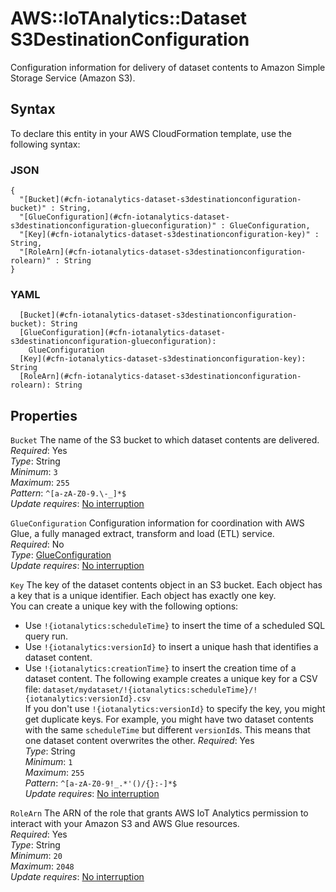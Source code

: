# AWS::IoTAnalytics::Dataset S3DestinationConfiguration<a name="aws-properties-iotanalytics-dataset-s3destinationconfiguration"></a>

Configuration information for delivery of dataset contents to Amazon Simple Storage Service \(Amazon S3\)\.

## Syntax<a name="aws-properties-iotanalytics-dataset-s3destinationconfiguration-syntax"></a>

To declare this entity in your AWS CloudFormation template, use the following syntax:

### JSON<a name="aws-properties-iotanalytics-dataset-s3destinationconfiguration-syntax.json"></a>

```
{
  "[Bucket](#cfn-iotanalytics-dataset-s3destinationconfiguration-bucket)" : String,
  "[GlueConfiguration](#cfn-iotanalytics-dataset-s3destinationconfiguration-glueconfiguration)" : GlueConfiguration,
  "[Key](#cfn-iotanalytics-dataset-s3destinationconfiguration-key)" : String,
  "[RoleArn](#cfn-iotanalytics-dataset-s3destinationconfiguration-rolearn)" : String
}
```

### YAML<a name="aws-properties-iotanalytics-dataset-s3destinationconfiguration-syntax.yaml"></a>

```
  [Bucket](#cfn-iotanalytics-dataset-s3destinationconfiguration-bucket): String
  [GlueConfiguration](#cfn-iotanalytics-dataset-s3destinationconfiguration-glueconfiguration): 
    GlueConfiguration
  [Key](#cfn-iotanalytics-dataset-s3destinationconfiguration-key): String
  [RoleArn](#cfn-iotanalytics-dataset-s3destinationconfiguration-rolearn): String
```

## Properties<a name="aws-properties-iotanalytics-dataset-s3destinationconfiguration-properties"></a>

`Bucket`  <a name="cfn-iotanalytics-dataset-s3destinationconfiguration-bucket"></a>
The name of the S3 bucket to which dataset contents are delivered\.  
*Required*: Yes  
*Type*: String  
*Minimum*: `3`  
*Maximum*: `255`  
*Pattern*: `^[a-zA-Z0-9.\-_]*$`  
*Update requires*: [No interruption](https://docs.aws.amazon.com/AWSCloudFormation/latest/UserGuide/using-cfn-updating-stacks-update-behaviors.html#update-no-interrupt)

`GlueConfiguration`  <a name="cfn-iotanalytics-dataset-s3destinationconfiguration-glueconfiguration"></a>
Configuration information for coordination with AWS Glue, a fully managed extract, transform and load \(ETL\) service\.  
*Required*: No  
*Type*: [GlueConfiguration](aws-properties-iotanalytics-dataset-glueconfiguration.md)  
*Update requires*: [No interruption](https://docs.aws.amazon.com/AWSCloudFormation/latest/UserGuide/using-cfn-updating-stacks-update-behaviors.html#update-no-interrupt)

`Key`  <a name="cfn-iotanalytics-dataset-s3destinationconfiguration-key"></a>
The key of the dataset contents object in an S3 bucket\. Each object has a key that is a unique identifier\. Each object has exactly one key\.  
You can create a unique key with the following options:  
+ Use `!{iotanalytics:scheduleTime}` to insert the time of a scheduled SQL query run\.
+ Use `!{iotanalytics:versionId}` to insert a unique hash that identifies a dataset content\.
+ Use `!{iotanalytics:creationTime}` to insert the creation time of a dataset content\.
The following example creates a unique key for a CSV file: `dataset/mydataset/!{iotanalytics:scheduleTime}/!{iotanalytics:versionId}.csv`   
If you don't use `!{iotanalytics:versionId}` to specify the key, you might get duplicate keys\. For example, you might have two dataset contents with the same `scheduleTime` but different `versionId`s\. This means that one dataset content overwrites the other\. 
*Required*: Yes  
*Type*: String  
*Minimum*: `1`  
*Maximum*: `255`  
*Pattern*: `^[a-zA-Z0-9!_.*'()/{}:-]*$`  
*Update requires*: [No interruption](https://docs.aws.amazon.com/AWSCloudFormation/latest/UserGuide/using-cfn-updating-stacks-update-behaviors.html#update-no-interrupt)

`RoleArn`  <a name="cfn-iotanalytics-dataset-s3destinationconfiguration-rolearn"></a>
The ARN of the role that grants AWS IoT Analytics permission to interact with your Amazon S3 and AWS Glue resources\.  
*Required*: Yes  
*Type*: String  
*Minimum*: `20`  
*Maximum*: `2048`  
*Update requires*: [No interruption](https://docs.aws.amazon.com/AWSCloudFormation/latest/UserGuide/using-cfn-updating-stacks-update-behaviors.html#update-no-interrupt)